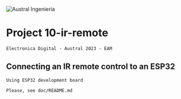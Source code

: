 
![Austral Ingenieria](https://encrypted-tbn0.gstatic.com/images?q=tbn%3AANd9GcQooGo7vQn4t9-6Bt46qZF-UY4_QFpYOeh7kVWzwpr_lbLr5wka)

#   Project 10-ir-remote

    Electronica Digital - Austral 2023 - EAM
    
##   Connecting an IR remote control to an ESP32

    Using ESP32 development board

    Please, see doc/README.md


